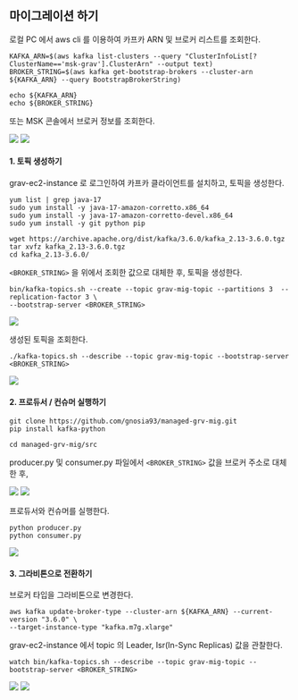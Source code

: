 ## 마이그레이션 하기 ##

로컬 PC 에서 aws cli 를 이용하여 카프카 ARN 및 브로커 리스트를 조회한다.
```
KAFKA_ARN=$(aws kafka list-clusters --query "ClusterInfoList[?ClusterName=='msk-grav'].ClusterArn" --output text)
BROKER_STRING=$(aws kafka get-bootstrap-brokers --cluster-arn ${KAFKA_ARN} --query BootstrapBrokerString)

echo ${KAFKA_ARN}
echo ${BROKER_STRING}
```

또는 MSK 콘솔에서 브로커 정보를 조회한다. 

![](https://github.com/gnosia93/managed-grv-mig/blob/main/tutorial/images/msk-11.png)
![](https://github.com/gnosia93/managed-grv-mig/blob/main/tutorial/images/msk-12.png)


#### 1. 토픽 생성하기 ####

grav-ec2-instance 로 로그인하여 카프카 클라이언트를 설치하고, 토픽을 생성한다.  
```
yum list | grep java-17
sudo yum install -y java-17-amazon-corretto.x86_64
sudo yum install -y java-17-amazon-corretto-devel.x86_64
sudo yum install -y git python pip

wget https://archive.apache.org/dist/kafka/3.6.0/kafka_2.13-3.6.0.tgz
tar xvfz kafka_2.13-3.6.0.tgz 
cd kafka_2.13-3.6.0/
```

`<BROKER_STRING>` 을 위에서 조회한 값으로 대체한 후, 토픽을 생성한다. 
```
bin/kafka-topics.sh --create --topic grav-mig-topic --partitions 3  --replication-factor 3 \
--bootstrap-server <BROKER_STRING>
```
![](https://github.com/gnosia93/managed-grv-mig/blob/main/tutorial/images/msk-03.png)

생성된 토픽을 조회한다. 
```
./kafka-topics.sh --describe --topic grav-mig-topic --bootstrap-server <BROKER_STRING>
```
![](https://github.com/gnosia93/managed-grv-mig/blob/main/tutorial/images/msk-04.png)



#### 2. 프로듀서 / 컨슈머 실행하기 ####

```
git clone https://github.com/gnosia93/managed-grv-mig.git
pip install kafka-python

cd managed-grv-mig/src
```
producer.py 및 consumer.py 파일에서 `<BROKER_STRING>` 값을 브로커 주소로 대체한 후,  

![](https://github.com/gnosia93/managed-grv-mig/blob/main/tutorial/images/msk-05.png)
![](https://github.com/gnosia93/managed-grv-mig/blob/main/tutorial/images/msk-06.png)

프로듀서와 컨슈머를 실행한다. 
```
python producer.py
python consumer.py 
```
![](https://github.com/gnosia93/managed-grv-mig/blob/main/tutorial/images/msk-07.png)



#### 3. 그라비톤으로 전환하기 ####

브로커 타입을 그라비톤으로 변경한다. 
```
aws kafka update-broker-type --cluster-arn ${KAFKA_ARN} --current-version "3.6.0" \
--target-instance-type "kafka.m7g.xlarge"
```

grav-ec2-instance 에서 topic 의 Leader, Isr(In-Sync Replicas) 값을 관찰한다. 
```
watch bin/kafka-topics.sh --describe --topic grav-mig-topic --bootstrap-server <BROKER_STRING>
```
![](https://github.com/gnosia93/managed-grv-mig/blob/main/tutorial/images/msk-08.png)
![](https://github.com/gnosia93/managed-grv-mig/blob/main/tutorial/images/msk-09.png)



